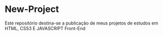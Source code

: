 # New-Project
Este repositório destina-se a publicação de meus projetos de estudos em HTML, CSS3 E JAVASCRIPT
Front-End
